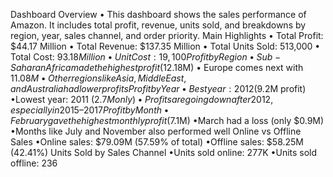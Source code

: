 Dashboard Overview
• This dashboard shows the sales performance of Amazon. It includes total profit, revenue, units sold, and 
breakdowns by region, year, sales channel, and order priority.
Main Highlights
• Total Profit: $44.17 Million
• Total Revenue: $137.35 Million
• Total Units Sold: 513,000
• Total Cost: $93.18 Million
• Unit Cost: 19,100
Profit by Region
• Sub-Saharan Africa made the highest profit ($12.18M)
• Europe comes next with $11.08M
• Other regions like Asia, Middle East, and Australia had lower profits
Profit by Year
•Best year: 2012 ($9.2M profit)
•Lowest year: 2011 ($2.7M only)
•Profits are going down after 2012, especially in 2015–2017
Profit by Month
•February gave the highest monthly profit ($7.1M)
•March had a loss (only $0.9M)
•Months like July and November also performed well
Online vs Offline Sales
•Online sales: $79.09M (57.59% of total)
•Offline sales: $58.25M (42.41%)
Units Sold by Sales Channel
•Units sold online: 277K
•Units sold offline: 236
